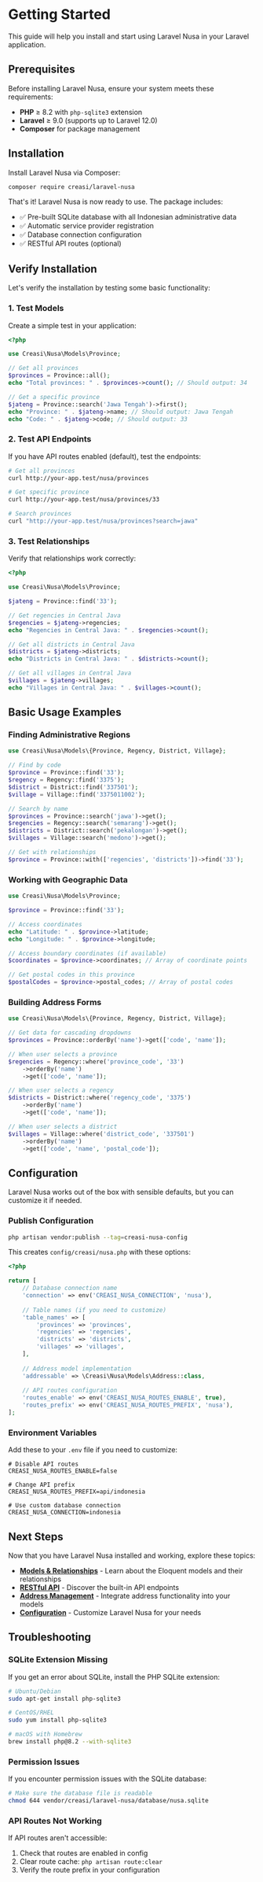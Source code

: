 # Getting Started

This guide will help you install and start using Laravel Nusa in your Laravel application.

## Prerequisites

Before installing Laravel Nusa, ensure your system meets these requirements:

- **PHP** ≥ 8.2 with `php-sqlite3` extension
- **Laravel** ≥ 9.0 (supports up to Laravel 12.0)
- **Composer** for package management

## Installation

Install Laravel Nusa via Composer:

```bash
composer require creasi/laravel-nusa
```

That's it! Laravel Nusa is now ready to use. The package includes:

- ✅ Pre-built SQLite database with all Indonesian administrative data
- ✅ Automatic service provider registration
- ✅ Database connection configuration
- ✅ RESTful API routes (optional)

## Verify Installation

Let's verify the installation by testing some basic functionality:

### 1. Test Models

Create a simple test in your application:

```php
<?php

use Creasi\Nusa\Models\Province;

// Get all provinces
$provinces = Province::all();
echo "Total provinces: " . $provinces->count(); // Should output: 34

// Get a specific province
$jateng = Province::search('Jawa Tengah')->first();
echo "Province: " . $jateng->name; // Should output: Jawa Tengah
echo "Code: " . $jateng->code; // Should output: 33
```

### 2. Test API Endpoints

If you have API routes enabled (default), test the endpoints:

```bash
# Get all provinces
curl http://your-app.test/nusa/provinces

# Get specific province
curl http://your-app.test/nusa/provinces/33

# Search provinces
curl "http://your-app.test/nusa/provinces?search=jawa"
```

### 3. Test Relationships

Verify that relationships work correctly:

```php
<?php

use Creasi\Nusa\Models\Province;

$jateng = Province::find('33');

// Get regencies in Central Java
$regencies = $jateng->regencies;
echo "Regencies in Central Java: " . $regencies->count();

// Get all districts in Central Java
$districts = $jateng->districts;
echo "Districts in Central Java: " . $districts->count();

// Get all villages in Central Java
$villages = $jateng->villages;
echo "Villages in Central Java: " . $villages->count();
```

## Basic Usage Examples

### Finding Administrative Regions

```php
use Creasi\Nusa\Models\{Province, Regency, District, Village};

// Find by code
$province = Province::find('33');
$regency = Regency::find('3375');
$district = District::find('337501');
$village = Village::find('3375011002');

// Search by name
$provinces = Province::search('jawa')->get();
$regencies = Regency::search('semarang')->get();
$districts = District::search('pekalongan')->get();
$villages = Village::search('medono')->get();

// Get with relationships
$province = Province::with(['regencies', 'districts'])->find('33');
```

### Working with Geographic Data

```php
use Creasi\Nusa\Models\Province;

$province = Province::find('33');

// Access coordinates
echo "Latitude: " . $province->latitude;
echo "Longitude: " . $province->longitude;

// Access boundary coordinates (if available)
$coordinates = $province->coordinates; // Array of coordinate points

// Get postal codes in this province
$postalCodes = $province->postal_codes; // Array of postal codes
```

### Building Address Forms

```php
use Creasi\Nusa\Models\{Province, Regency, District, Village};

// Get data for cascading dropdowns
$provinces = Province::orderBy('name')->get(['code', 'name']);

// When user selects a province
$regencies = Regency::where('province_code', '33')
    ->orderBy('name')
    ->get(['code', 'name']);

// When user selects a regency
$districts = District::where('regency_code', '3375')
    ->orderBy('name')
    ->get(['code', 'name']);

// When user selects a district
$villages = Village::where('district_code', '337501')
    ->orderBy('name')
    ->get(['code', 'name', 'postal_code']);
```

## Configuration

Laravel Nusa works out of the box with sensible defaults, but you can customize it if needed.

### Publish Configuration

```bash
php artisan vendor:publish --tag=creasi-nusa-config
```

This creates `config/creasi/nusa.php` with these options:

```php
<?php

return [
    // Database connection name
    'connection' => env('CREASI_NUSA_CONNECTION', 'nusa'),
    
    // Table names (if you need to customize)
    'table_names' => [
        'provinces' => 'provinces',
        'regencies' => 'regencies',
        'districts' => 'districts',
        'villages' => 'villages',
    ],
    
    // Address model implementation
    'addressable' => \Creasi\Nusa\Models\Address::class,
    
    // API routes configuration
    'routes_enable' => env('CREASI_NUSA_ROUTES_ENABLE', true),
    'routes_prefix' => env('CREASI_NUSA_ROUTES_PREFIX', 'nusa'),
];
```

### Environment Variables

Add these to your `.env` file if you need to customize:

```dotenv
# Disable API routes
CREASI_NUSA_ROUTES_ENABLE=false

# Change API prefix
CREASI_NUSA_ROUTES_PREFIX=api/indonesia

# Use custom database connection
CREASI_NUSA_CONNECTION=indonesia
```

## Next Steps

Now that you have Laravel Nusa installed and working, explore these topics:

- **[Models & Relationships](/guide/models)** - Learn about the Eloquent models and their relationships
- **[RESTful API](/guide/api)** - Discover the built-in API endpoints
- **[Address Management](/guide/addresses)** - Integrate address functionality into your models
- **[Configuration](/guide/configuration)** - Customize Laravel Nusa for your needs

## Troubleshooting

### SQLite Extension Missing

If you get an error about SQLite, install the PHP SQLite extension:

```bash
# Ubuntu/Debian
sudo apt-get install php-sqlite3

# CentOS/RHEL
sudo yum install php-sqlite3

# macOS with Homebrew
brew install php@8.2 --with-sqlite3
```

### Permission Issues

If you encounter permission issues with the SQLite database:

```bash
# Make sure the database file is readable
chmod 644 vendor/creasi/laravel-nusa/database/nusa.sqlite
```

### API Routes Not Working

If API routes aren't accessible:

1. Check that routes are enabled in config
2. Clear route cache: `php artisan route:clear`
3. Verify the route prefix in your configuration
